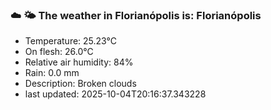 ### ☁️ 🌤️  The weather in Florianópolis is: Florianópolis

- Temperature: 25.23°C
- On flesh: 26.0°C
- Relative air humidity: 84%
- Rain: 0.0 mm
- Description: Broken clouds
- last updated: 2025-10-04T20:16:37.343228
